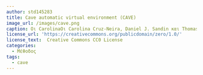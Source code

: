 ```yaml
---
author: std145283
title: Cave automatic virtual environment (CAVE) 
image_url: /images/cave.png
caption: Οι CarolinaΟι Carolina Cruz-Neira, Daniel J. Sandin και Thomas A. DeFanti από το Εργαστήριο Ηλεκτρονικής Οπτικοποίησης δημιούργησαν το πρώτο κυβικό δωμάτιο, το  Cave automatic virtual environment (CAVE). Αναπτύχθηκε ως διδακτορική διατριβή Cruz-Neira, περιλάμβανε ένα περιβάλλον πολλαπλών προβολών, παρόμοιο με το holodeck, επιτρέποντας στους ανθρώπους να δουν το δικό τους σώμα σε σχέση με άλλους στο δωμάτιο. Ο Antonio Medina, απόφοιτος του MIT και επιστήμονας της NASA, σχεδίασε ένα σύστημα εικονικής πραγματικότητας για να "οδηγήσει" τους αναβάτες του Άρη από τη Γη σε προφανή πραγματικό χρόνο παρά την σημαντική καθυστέρηση των σημάτων Άρη-Γη-Άρη.2 
license_url: 'https://creativecommons.org/publicdomain/zero/1.0/' 
license_text:  Creative Commons CC0 License 
categories:
  - Μέθοδος 
tags:
  - cave
---
```

